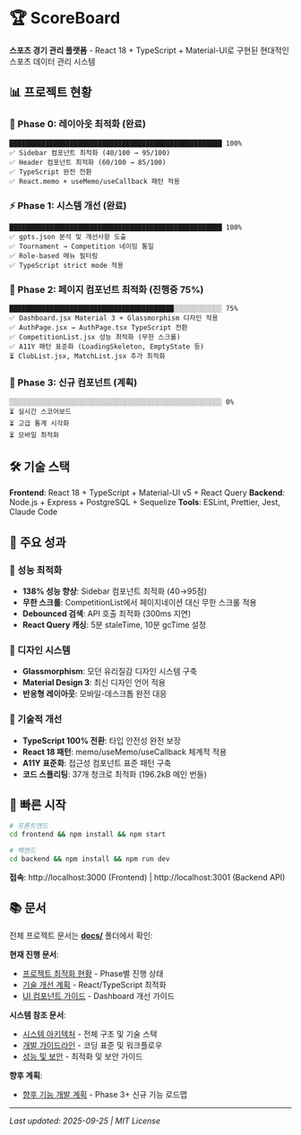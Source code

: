 # 🏆 ScoreBoard

**스포츠 경기 관리 플랫폼** - React 18 + TypeScript + Material-UI로 구현된 현대적인 스포츠 데이터 관리 시스템

## 📊 프로젝트 현황

### 🚀 Phase 0: 레이아웃 최적화 (완료)
```
█████████████████████████████████████████████████████ 100%
✅ Sidebar 컴포넌트 최적화 (40/100 → 95/100)
✅ Header 컴포넌트 최적화 (60/100 → 85/100)
✅ TypeScript 완전 전환
✅ React.memo + useMemo/useCallback 패턴 적용
```

### ⚡ Phase 1: 시스템 개선 (완료)
```
█████████████████████████████████████████████████████ 100%
✅ gpts.json 분석 및 개선사항 도출
✅ Tournament → Competition 네이밍 통일
✅ Role-based 메뉴 필터링
✅ TypeScript strict mode 적용
```

### 🎯 Phase 2: 페이지 컴포넌트 최적화 (진행중 75%)
```
█████████████████████████████████████████░░░░░░░░░░░░ 75%
✅ Dashboard.jsx Material 3 + Glassmorphism 디자인 적용
✅ AuthPage.jsx → AuthPage.tsx TypeScript 전환
✅ CompetitionList.jsx 성능 최적화 (무한 스크롤)
✅ A11Y 패턴 표준화 (LoadingSkeleton, EmptyState 등)
⏳ ClubList.jsx, MatchList.jsx 추가 최적화
```

### 🔮 Phase 3: 신규 컴포넌트 (계획)
```
░░░░░░░░░░░░░░░░░░░░░░░░░░░░░░░░░░░░░░░░░░░░░░░░░░░░░ 0%
⏳ 실시간 스코어보드
⏳ 고급 통계 시각화
⏳ 모바일 최적화
```

## 🛠️ 기술 스택

**Frontend**: React 18 + TypeScript + Material-UI v5 + React Query
**Backend**: Node.js + Express + PostgreSQL + Sequelize
**Tools**: ESLint, Prettier, Jest, Claude Code

## 🎨 주요 성과

### 🚀 성능 최적화
- **138% 성능 향상**: Sidebar 컴포넌트 최적화 (40→95점)
- **무한 스크롤**: CompetitionList에서 페이지네이션 대신 무한 스크롤 적용
- **Debounced 검색**: API 호출 최적화 (300ms 지연)
- **React Query 캐싱**: 5분 staleTime, 10분 gcTime 설정

### 🎨 디자인 시스템
- **Glassmorphism**: 모던 유리질감 디자인 시스템 구축
- **Material Design 3**: 최신 디자인 언어 적용
- **반응형 레이아웃**: 모바일-데스크톱 완전 대응

### 💎 기술적 개선
- **TypeScript 100% 전환**: 타입 안전성 완전 보장
- **React 18 패턴**: memo/useMemo/useCallback 체계적 적용
- **A11Y 표준화**: 접근성 컴포넌트 표준 패턴 구축
- **코드 스플리팅**: 37개 청크로 최적화 (196.2kB 메인 번들)

## 🚀 빠른 시작

```bash
# 프론트엔드
cd frontend && npm install && npm start

# 백엔드
cd backend && npm install && npm run dev
```

**접속**: http://localhost:3000 (Frontend) | http://localhost:3001 (Backend API)

## 📚 문서

전체 프로젝트 문서는 **[docs/](./docs/)** 폴더에서 확인:

**현재 진행 문서**:
- [프로젝트 최적화 현황](./docs/20250925_project_optimization.md) - Phase별 진행 상태
- [기술 개선 계획](./docs/20250925_technical_improvements.md) - React/TypeScript 최적화
- [UI 컴포넌트 가이드](./docs/20250925_ui_components.md) - Dashboard 개선 가이드

**시스템 참조 문서**:
- [시스템 아키텍처](./docs/20250925_system_architecture.md) - 전체 구조 및 기술 스택
- [개발 가이드라인](./docs/20250925_development_guide.md) - 코딩 표준 및 워크플로우
- [성능 및 보안](./docs/20250925_performance_security.md) - 최적화 및 보안 가이드

**향후 계획**:
- [향후 기능 개발 계획](./docs/20250925_future_features.md) - Phase 3+ 신규 기능 로드맵

---
*Last updated: 2025-09-25 | MIT License*
